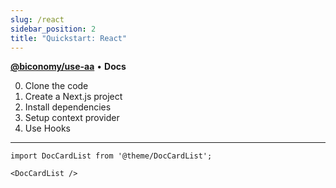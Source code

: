 ```yaml
---
slug: /react
sidebar_position: 2
title: "Quickstart: React"
---
```


[**@biconomy/use-aa**](https://github.com/bcnmy/useAA) • **Docs**

0. Clone the code
1. Create a Next.js project
2. Install dependencies
3. Setup context provider
4. Use Hooks

---

```mdx-code-block
import DocCardList from '@theme/DocCardList';

<DocCardList />
```
